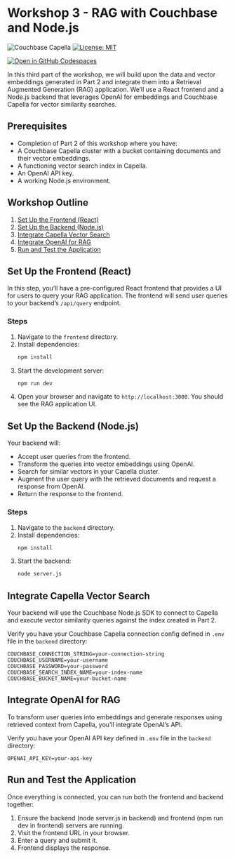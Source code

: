 # Workshop 3 - RAG with Couchbase and Node.js

![Couchbase Capella](https://img.shields.io/badge/Couchbase_Capella-Enabled-red)
[![License: MIT](https://cdn.prod.website-files.com/5e0f1144930a8bc8aace526c/65dd9eb5aaca434fac4f1c34_License-MIT-blue.svg)](/LICENSE)

[![Open in GitHub Codespaces](https://github.com/codespaces/badge.svg)]()

In this third part of the workshop, we will build upon the data and vector embeddings generated in Part 2 and integrate them into a Retrieval Augmented Generation (RAG) application. We’ll use a React frontend and a Node.js backend that leverages OpenAI for embeddings and Couchbase Capella for vector similarity searches.

## Prerequisites

- Completion of Part 2 of this workshop where you have:
- A Couchbase Capella cluster with a bucket containing documents and their vector embeddings.
- A functioning vector search index in Capella.
- An OpenAI API key.
- A working Node.js environment.

## Workshop Outline

1. [Set Up the Frontend (React)](#set-up-the-frontend-react)
2. [Set Up the Backend (Node.js)](#set-up-the-backend-nodejs)
3. [Integrate Capella Vector Search](#integrate-capella-vector-search)
4. [Integrate OpenAI for RAG](#integrate-openai-for-rag)
5. [Run and Test the Application](#run-and-test-the-application)

## Set Up the Frontend (React)

In this step, you’ll have a pre-configured React frontend that provides a UI for users to query your RAG application. The frontend will send user queries to your backend’s `/api/query` endpoint.

### Steps

1. Navigate to the `frontend` directory.
2. Install dependencies:  
   ```bash
   npm install
   ```
3. Start the development server:
    ```bash
    npm run dev
    ```
4. Open your browser and navigate to `http://localhost:3000`. You should see the RAG application UI.

## Set Up the Backend (Node.js)

Your backend will:

* Accept user queries from the frontend.
* Transform the queries into vector embeddings using OpenAI.
* Search for similar vectors in your Capella cluster.
* Augment the user query with the retrieved documents and request a response from OpenAI.
* Return the response to the frontend.

### Steps

1. Navigate to the `backend` directory.
2. Install dependencies:  
   ```bash
   npm install
   ```
3. Start the backend:
    ```bash
    node server.js
    ```

## Integrate Capella Vector Search

Your backend will use the Couchbase Node.js SDK to connect to Capella and execute vector similarity queries against the index created in Part 2.

Verify you have your Couchbase Capella connection config defined in `.env` file in the `backend` directory:

```env
COUCHBASE_CONNECTION_STRING=your-connection-string
COUCHBASE_USERNAME=your-username
COUCHBASE_PASSWORD=your-password
COUCHBASE_SEARCH_INDEX_NAME=your-index-name
COUCHBASE_BUCKET_NAME=your-bucket-name
```

## Integrate OpenAI for RAG

To transform user queries into embeddings and generate responses using retrieved context from Capella, you’ll integrate OpenAI’s API.

Verify you have your OpenAI API key defined in `.env` file in the `backend` directory:

```env
OPENAI_API_KEY=your-api-key
```

## Run and Test the Application

Once everything is connected, you can run both the frontend and backend together:

1. Ensure the backend (node server.js in backend) and frontend (npm run dev in frontend) servers are running.
2. Visit the frontend URL in your browser.
3. Enter a query and submit it.
4. Frontend displays the response.
